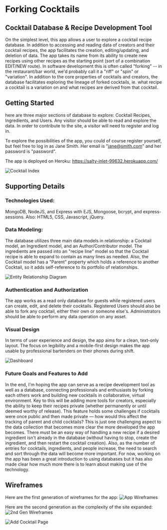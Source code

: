 # Forking Cocktails
## Cocktail Database & Recipe Development Tool

On the simplest level, this app allows a user to explore a cocktail recipe database. In addition to accessing and reading data of creators and their cocktail recipes, the app facilitates the creation, editing/updating, and deletion of data. The app takes its name from its ability to create new recipes using other recipes as the starting point (sort of a combination EDIT/NEW route). In software development this is often called "forking" -- in the restaurant/bar world, we'd probably call it a "riff" or "spin" or "variation". In addition to the core properties of cocktails and creators, the database facilitates exploring the lineage of forked cocktails, ie. what recipe a cocktail is a variation on and what recipes are derived from that cocktail. 

## Getting Started
here are three major sections of database to explore:
Cocktail Recipes, Ingredients, and Users. Any visitor should be able to read and explore the data. In order to contribute to the site, a visitor will need to register and log in. 

To explore the possibilities of the app, you could of course register yourself, but feel free to log in as Jane Smith. Her email is "jane@smith.com" and her password is "password". 

The app is deployed on Heroku:
https://salty-inlet-99632.herokuapp.com/


![Cocktail Index](https://i.imgur.com/TRiUCM7.png)

## Supporting Details
### Technologies Used:
MongoDB, NodeJS, and Express with EJS, Mongoose, bcrypt, and express-sessions. Also: HTML5, CSS, Javascript, jQuery.

### Data Modeling:
The database utilizes three main data models in relationship: a Cocktail model, an Ingredient model, and an Author/Contributor model. The ingredients are passed into an "recipe line" model so that the Cocktail recipe is able to expand to contain as many lines as needed. Also, the Cocktail model has a "Parent" property which holds a reference to another Cocktail, so it adds self-reference to its portfolio of relationships.

![Entity Relationship Diagram](https://i.imgur.com/hSzsdaV.png)

### Authentication and Authorization
The app works as a read only database for guests while registered users can create, edit, and delete their cocktails. Registered Users should also be able to fork any cocktail, either their own or someone else's. Administrators should be able to perform any data operation on any asset.

### Visual Design
In terms of user experience and design, the app aims for a clean, text-only layout. The focus on legibility and a mobile-first design makes the app usable by professional bartenders on their phones during shift.

![Dashboard](https://i.imgur.com/uFI1MVr.png)

### Future Goals and Features to Add
In the end, I'm hoping the app can serve as a recipe development tool as well as a database, connecting professionals and enthusiasts by forking each others work and building new cocktails in collaborative, virtual environment. Key to this will be adding more tools for creators, especially the ability to keep their recipes private (whether permanently or until deemed worthy of release). This feature holds some challenges if cocktails were once public and then made private &mdash; how would this affect the tracking of parent and child cocktails? This is just one challenging aspect to the data collection that becomes more clear the more developed the app becomes. There must be an easy way of handling a new recipe if a desired ingredient isn't already in the database (without having to stop, create the ingredient, and then restart the cocktail creation). Also, as the number of entries for cocktails, ingredients, and people increase, the need to search and sort through the data will become more important. For now, working on the app has been a great introduction to using databases but it has also made clear how much more there is to learn about making use of the technology.

## Wireframes
Here are the first generation of wireframes for the app:
![App Wireframes](https://i.imgur.com/IFdlqM1.png)

Here are the second  generation as the complexity of the site expanded:
![2nd Gen Wireframes](https://i.imgur.com/Jp3vFW0.png)

![Add Cocktail Page](https://i.imgur.com/1nYgqsu.png)